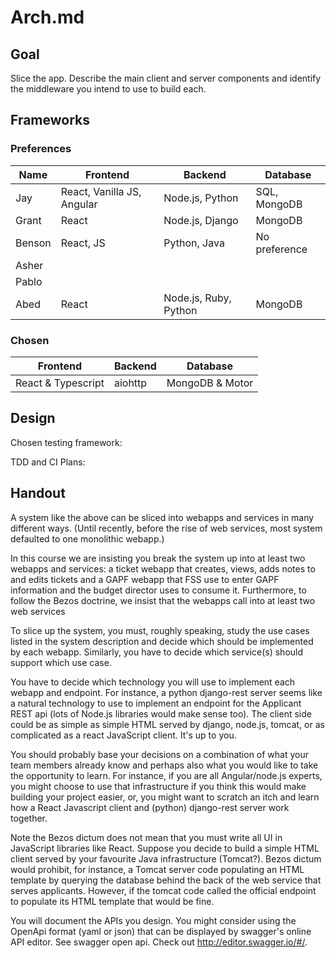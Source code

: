 # Arch.md

## Goal
Slice the app. Describe the main client and server components and identify the middleware you intend to use to build each. 

## Frameworks

### Preferences

| Name | Frontend | Backend | Database |
| --- | --- | --- | --- |
| Jay | React, Vanilla JS, Angular | Node.js, Python | SQL, MongoDB |
| Grant | React | Node.js, Django | MongoDB |
| Benson | React, JS | Python, Java | No preference |
| Asher |  |  |  |
| Pablo |  |  |  |
| Abed | React | Node.js, Ruby, Python | MongoDB |

### Chosen

| Frontend | Backend | Database |
| --- | --- | --- |
|  React & Typescript | aiohttp | MongoDB & Motor |

## Design

Chosen testing framework:

TDD and CI Plans:

## Handout

A  system like the above can be sliced into webapps and services in many different ways. (Until recently, before the rise of web services, most system defaulted to  one monolithic webapp.) 

In this course we are insisting you break the system up into at least two webapps and services: a ticket webapp that creates, views, adds notes to and edits tickets and a GAPF webapp that FSS use to enter GAPF information and the budget director uses to consume it.  Furthermore, to follow the Bezos doctrine,  we insist that the webapps call into at least two web services

To slice up the system, you must, roughly speaking, study the use cases listed in the system description and decide which should be implemented by each webapp. Similarly, you have to decide which service(s) should support which use case.

You have to decide which technology you will use to implement each webapp and endpoint. For instance, a python django-rest server seems like a natural technology to use to implement an endpoint for the Applicant REST api (lots of Node.js libraries would make sense too). The client side could be as simple as simple HTML served by django, node.js, tomcat, or as complicated as a react JavaScript client. It's up to you.

You should probably base your decisions on a combination of what your team members already know and perhaps also what you would like to take the opportunity to learn. For instance, if you are all Angular/node.js experts, you might choose to use that infrastructure if you think this would make building your project easier, or, you might want to scratch an itch and learn how a React Javascript client and (python) django-rest server work together.

Note the Bezos dictum does not mean that you must write all UI in JavaScript libraries like React. Suppose you decide to build a simple HTML client served by your favourite Java infrastructure (Tomcat?). Bezos dictum would prohibit, for instance, a Tomcat server code populating an HTML template by querying the database behind the back of the web service that serves applicants. However, if the tomcat code called the official endpoint to populate its HTML template that would be fine.

You will document the APIs you design. You might consider using the OpenApi format (yaml or json) that can be displayed by swagger's online API editor. See swagger open api.  Check out http://editor.swagger.io/#/. 
